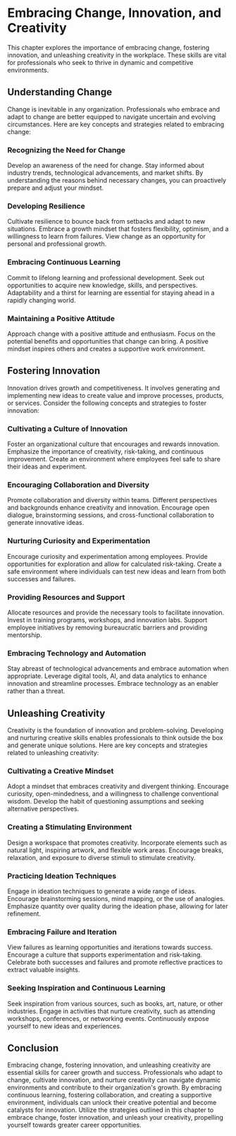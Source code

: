 Embracing Change, Innovation, and Creativity
=====================================================

This chapter explores the importance of embracing change, fostering innovation, and unleashing creativity in the workplace. These skills are vital for professionals who seek to thrive in dynamic and competitive environments.

Understanding Change
--------------------

Change is inevitable in any organization. Professionals who embrace and adapt to change are better equipped to navigate uncertain and evolving circumstances. Here are key concepts and strategies related to embracing change:

### Recognizing the Need for Change

Develop an awareness of the need for change. Stay informed about industry trends, technological advancements, and market shifts. By understanding the reasons behind necessary changes, you can proactively prepare and adjust your mindset.

### Developing Resilience

Cultivate resilience to bounce back from setbacks and adapt to new situations. Embrace a growth mindset that fosters flexibility, optimism, and a willingness to learn from failures. View change as an opportunity for personal and professional growth.

### Embracing Continuous Learning

Commit to lifelong learning and professional development. Seek out opportunities to acquire new knowledge, skills, and perspectives. Adaptability and a thirst for learning are essential for staying ahead in a rapidly changing world.

### Maintaining a Positive Attitude

Approach change with a positive attitude and enthusiasm. Focus on the potential benefits and opportunities that change can bring. A positive mindset inspires others and creates a supportive work environment.

Fostering Innovation
--------------------

Innovation drives growth and competitiveness. It involves generating and implementing new ideas to create value and improve processes, products, or services. Consider the following concepts and strategies to foster innovation:

### Cultivating a Culture of Innovation

Foster an organizational culture that encourages and rewards innovation. Emphasize the importance of creativity, risk-taking, and continuous improvement. Create an environment where employees feel safe to share their ideas and experiment.

### Encouraging Collaboration and Diversity

Promote collaboration and diversity within teams. Different perspectives and backgrounds enhance creativity and innovation. Encourage open dialogue, brainstorming sessions, and cross-functional collaboration to generate innovative ideas.

### Nurturing Curiosity and Experimentation

Encourage curiosity and experimentation among employees. Provide opportunities for exploration and allow for calculated risk-taking. Create a safe environment where individuals can test new ideas and learn from both successes and failures.

### Providing Resources and Support

Allocate resources and provide the necessary tools to facilitate innovation. Invest in training programs, workshops, and innovation labs. Support employee initiatives by removing bureaucratic barriers and providing mentorship.

### Embracing Technology and Automation

Stay abreast of technological advancements and embrace automation when appropriate. Leverage digital tools, AI, and data analytics to enhance innovation and streamline processes. Embrace technology as an enabler rather than a threat.

Unleashing Creativity
---------------------

Creativity is the foundation of innovation and problem-solving. Developing and nurturing creative skills enables professionals to think outside the box and generate unique solutions. Here are key concepts and strategies related to unleashing creativity:

### Cultivating a Creative Mindset

Adopt a mindset that embraces creativity and divergent thinking. Encourage curiosity, open-mindedness, and a willingness to challenge conventional wisdom. Develop the habit of questioning assumptions and seeking alternative perspectives.

### Creating a Stimulating Environment

Design a workspace that promotes creativity. Incorporate elements such as natural light, inspiring artwork, and flexible work areas. Encourage breaks, relaxation, and exposure to diverse stimuli to stimulate creativity.

### Practicing Ideation Techniques

Engage in ideation techniques to generate a wide range of ideas. Encourage brainstorming sessions, mind mapping, or the use of analogies. Emphasize quantity over quality during the ideation phase, allowing for later refinement.

### Embracing Failure and Iteration

View failures as learning opportunities and iterations towards success. Encourage a culture that supports experimentation and risk-taking. Celebrate both successes and failures and promote reflective practices to extract valuable insights.

### Seeking Inspiration and Continuous Learning

Seek inspiration from various sources, such as books, art, nature, or other industries. Engage in activities that nurture creativity, such as attending workshops, conferences, or networking events. Continuously expose yourself to new ideas and experiences.

Conclusion
----------

Embracing change, fostering innovation, and unleashing creativity are essential skills for career growth and success. Professionals who adapt to change, cultivate innovation, and nurture creativity can navigate dynamic environments and contribute to their organization's growth. By embracing continuous learning, fostering collaboration, and creating a supportive environment, individuals can unlock their creative potential and become catalysts for innovation. Utilize the strategies outlined in this chapter to embrace change, foster innovation, and unleash your creativity, propelling yourself towards greater career opportunities.
